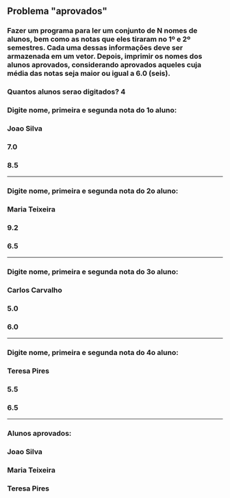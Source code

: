 ## Problema "aprovados"   
 
### Fazer um programa para ler um conjunto de N nomes de alunos, bem como as notas que eles tiraram no 1º e 2º semestres. Cada uma dessas informações deve ser armazenada em um vetor. Depois, imprimir os nomes dos alunos aprovados, considerando aprovados aqueles cuja média das notas seja maior ou igual a 6.0 (seis).

### Quantos alunos serao digitados? 4 
### Digite nome, primeira e segunda nota do 1o aluno: 
### __Joao Silva__   
### __7.0__   
### __8.5__ 
------
### Digite nome, primeira e segunda nota do 2o aluno: 
### __Maria Teixeira__   
### __9.2__   
### __6.5__ 
------
### Digite nome, primeira e segunda nota do 3o aluno: 
### __Carlos Carvalho__   
### __5.0__   
### __6.0__ 
----
### Digite nome, primeira e segunda nota do 4o aluno: 
### __Teresa Pires__   
### __5.5__   
### __6.5__ 
------
### Alunos aprovados: 
### __Joao Silva__ 
### __Maria Teixeira__ 
### __Teresa Pires__ 

